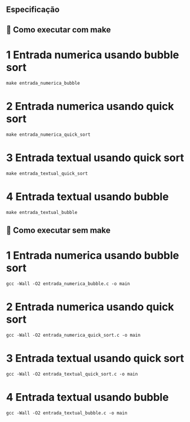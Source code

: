 
## Especificação

## 🚀 Como executar com make

# 1 Entrada numerica usando bubble sort
```
make entrada_numerica_bubble
```

# 2 Entrada numerica usando quick sort
```
make entrada_numerica_quick_sort
```
# 3 Entrada textual usando quick sort
```
make entrada_textual_quick_sort
```
# 4 Entrada textual usando bubble
```
make entrada_textual_bubble
```
## 🚀 Como executar sem make

# 1 Entrada numerica usando bubble sort
```
gcc -Wall -O2 entrada_numerica_bubble.c -o main
```

# 2 Entrada numerica usando quick sort
```
gcc -Wall -O2 entrada_numerica_quick_sort.c -o main
```
# 3 Entrada textual usando quick sort
```
gcc -Wall -O2 entrada_textual_quick_sort.c -o main
```
# 4 Entrada textual usando bubble
```
gcc -Wall -O2 entrada_textual_bubble.c -o main
```
